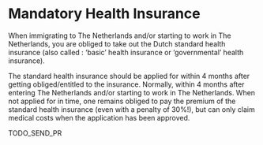 # Mandatory Health Insurance

When immigrating to The Netherlands and/or starting to work in The Netherlands, you are obliged to take out the Dutch standard health insurance (also called : ‘basic’ health insurance or ‘governmental’ health insurance).

The standard health insurance should be applied for within 4 months after getting obliged/entitled to the insurance. Normally, within 4 months after entering The Netherlands and/or starting to work in The Netherlands. When not applied for in time, one remains obliged to pay the premium of the standard health insurance (even with a penalty of 30%!), but can only claim medical costs when the application has been approved.

TODO_SEND_PR

